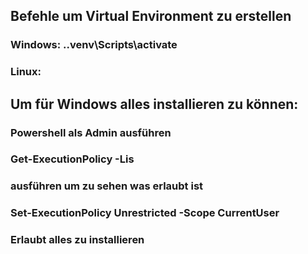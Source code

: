 ## Befehle um Virtual Environment zu erstellen
### Windows: .\.venv\Scripts\activate
### Linux: 

## Um für Windows alles installieren zu können:
### Powershell als Admin ausführen
### Get-ExecutionPolicy -Lis    
### ausführen um zu sehen was erlaubt ist
### Set-ExecutionPolicy Unrestricted -Scope CurrentUser
### Erlaubt alles zu installieren
